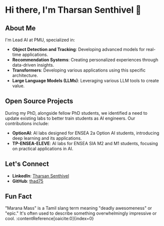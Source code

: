 # Hi there, I'm Tharsan Senthivel 👋

## About Me

I'm Lead AI at PMU, specialized in:

- **Object Detection and Tracking**: Developing advanced models for real-time applications.
- **Recommendation Systems**: Creating personalized experiences through data-driven insights.
- **Transformers**: Developing various applications using this specific architecture.
- **Large Language Models (LLMs)**: Leveraging various LLM tools to create value.

## Open Source Projects

During my PhD, alongside fellow PhD students, we identified a need to update existing labs to better train students as AI engineers. Our contributions include:

- **OptionAI**: AI labs designed for ENSEA 2a Option AI students, introducing deep learning and its applications.
- **TP-ENSEA-ELEVE**: AI labs for ENSEA SIA M2 and M1 students, focusing on practical applications in AI.

## Let's Connect

- **LinkedIn**: [Tharsan Senthivel](https://www.linkedin.com/in/tharsansenthivel)
- **GitHub**: [thad75](https://github.com/thad75)

## Fun Fact

"Marana Mass" is a Tamil slang term meaning "deadly awesomeness" or "epic." It's often used to describe something overwhelmingly impressive or cool. :contentReference[oaicite:0]{index=0}
